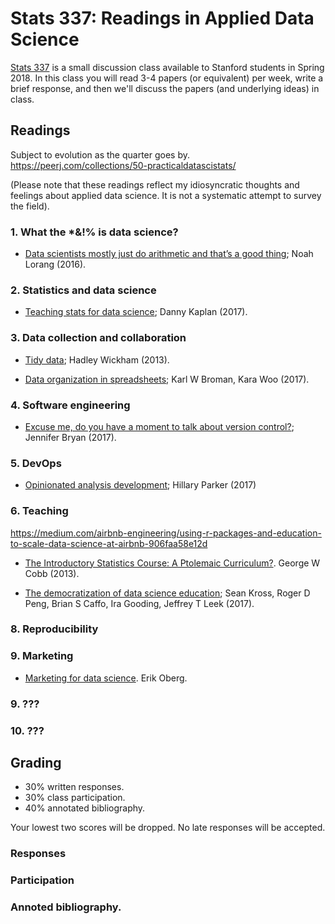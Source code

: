 # Stats 337: Readings in Applied Data Science

[Stats 337](https://explorecourses.stanford.edu/search?view=catalog&filter-coursestatus-Active=on&page=0&catalog=&academicYear=&q=stats+337&collapse=%2C2%2C) is a small discussion class available to Stanford students in Spring 2018. In this class you will read 3-4 papers (or equivalent) per week, write a brief response, and then we'll discuss the papers (and underlying ideas) in class.

## Readings

Subject to evolution as the quarter goes by. https://peerj.com/collections/50-practicaldatascistats/

(Please note that these readings reflect my idiosyncratic thoughts and feelings about applied data science. It is not a systematic attempt to survey the field).

### 1. What the *&!% is data science?

* [Data scientists mostly just do arithmetic and that’s a good thing](https://m.signalvnoise.com/data-scientists-mostly-just-do-arithmetic-and-that-s-a-good-thing-c6371885f7f6);
  Noah Lorang (2016).

<!-- In lieu of written response for week 1, please fill out -->

### 2. Statistics and data science

* [Teaching stats for data science](https://peerj.com/preprints/3205/);
  Danny Kaplan (2017).

### 3. Data collection and collaboration

* [Tidy data](https://www.jstatsoft.org/article/view/v059i10/);
  Hadley Wickham (2013).

* [Data organization in spreadsheets](https://peerj.com/preprints/3183/);
  Karl W Broman, Kara Woo (2017).

### 4. Software engineering

* [Excuse me, do you have a moment to talk about version control?](https://peerj.com/preprints/3159/);
  Jennifer Bryan (2017).

### 5. DevOps

* [Opinionated analysis development](https://peerj.com/preprints/3210/);
  Hillary Parker (2017)

### 6. Teaching

https://medium.com/airbnb-engineering/using-r-packages-and-education-to-scale-data-science-at-airbnb-906faa58e12d

* [The Introductory Statistics Course: A Ptolemaic Curriculum?](https://escholarship.org/uc/item/6hb3k0nz).
  George W Cobb (2013).

* [The democratization of data science education](https://peerj.com/preprints/3195/);
  Sean Kross, Roger D Peng, Brian S Caffo, Ira Gooding, Jeffrey T Leek (2017).

### 8. Reproducibility

### 9. Marketing

* [Marketing for data science](https://medium.com/indeed-data-science/marketing-for-data-science-a-7-step-go-to-market-plan-for-your-next-data-product-60c034c34d55). Erik Oberg.

### 9. ???

### 10. ???


## Grading

* 30% written responses.
* 30% class participation.
* 40% annotated bibliography.

Your lowest two scores will be dropped. No late responses will be accepted.

### Responses

### Participation

### Annoted bibliography.
